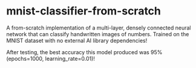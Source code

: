 # mnist-classifier-from-scratch

A from-scratch implementation of a multi-layer, densely connected neural network that can classify handwritten images of numbers. Trained on the MNIST dataset with no external AI library dependencies!

After testing, the best accuracy this model produced was 95% (epochs=1000, learning_rate=0.01)!
